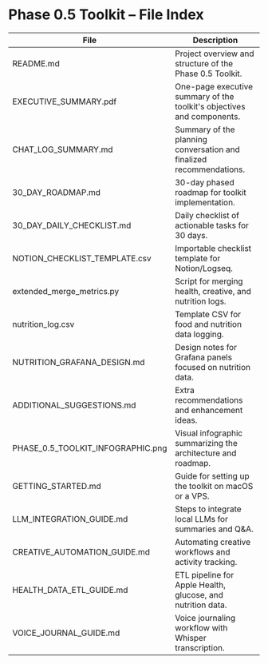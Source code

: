 # Phase 0.5 Toolkit – File Index

| File | Description |
|------|-------------|
| README.md | Project overview and structure of the Phase 0.5 Toolkit. |
| EXECUTIVE_SUMMARY.pdf | One-page executive summary of the toolkit's objectives and components. |
| CHAT_LOG_SUMMARY.md | Summary of the planning conversation and finalized recommendations. |
| 30_DAY_ROADMAP.md | 30-day phased roadmap for toolkit implementation. |
| 30_DAY_DAILY_CHECKLIST.md | Daily checklist of actionable tasks for 30 days. |
| NOTION_CHECKLIST_TEMPLATE.csv | Importable checklist template for Notion/Logseq. |
| extended_merge_metrics.py | Script for merging health, creative, and nutrition logs. |
| nutrition_log.csv | Template CSV for food and nutrition data logging. |
| NUTRITION_GRAFANA_DESIGN.md | Design notes for Grafana panels focused on nutrition data. |
| ADDITIONAL_SUGGESTIONS.md | Extra recommendations and enhancement ideas. |
| PHASE_0.5_TOOLKIT_INFOGRAPHIC.png | Visual infographic summarizing the architecture and roadmap. |
| GETTING_STARTED.md | Guide for setting up the toolkit on macOS or a VPS. |
| LLM_INTEGRATION_GUIDE.md | Steps to integrate local LLMs for summaries and Q&A. |
| CREATIVE_AUTOMATION_GUIDE.md | Automating creative workflows and activity tracking. |
| HEALTH_DATA_ETL_GUIDE.md | ETL pipeline for Apple Health, glucose, and nutrition data. |
| VOICE_JOURNAL_GUIDE.md | Voice journaling workflow with Whisper transcription. |